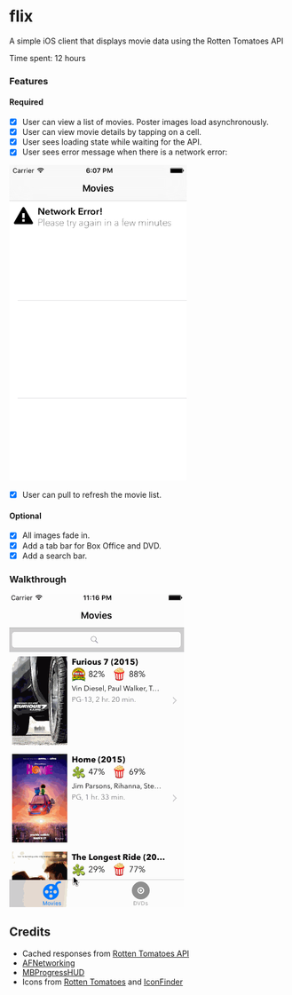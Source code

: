 # flix
A simple iOS client that displays movie data using the Rotten Tomatoes API

Time spent: 12 hours

### Features

#### Required

- [x] User can view a list of movies. Poster images load asynchronously.
- [x] User can view movie details by tapping on a cell.
- [x] User sees loading state while waiting for the API.
- [x] User sees error message when there is a network error:

<a href="url"><img src="./res/network_error.png" width="320" ></a>
- [x] User can pull to refresh the movie list.

#### Optional

- [x] All images fade in.
- [x] Add a tab bar for Box Office and DVD.
- [x] Add a search bar.

### Walkthrough
![Video Walkthrough](/res/flix_demo.gif)

Credits
---------
* Cached responses from [Rotten Tomatoes API](http://developer.rottentomatoes.com/docs/read/JSON)
* [AFNetworking](https://github.com/AFNetworking/AFNetworking)
* [MBProgressHUD](https://github.com/matej/MBProgressHUD)
* Icons from [Rotten Tomatoes](http://www.rottentomatoes.com/) and [IconFinder](https://www.iconfinder.com/)
